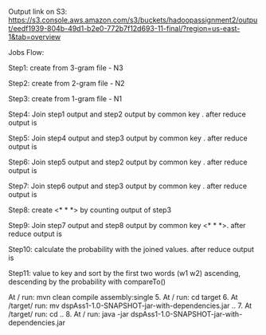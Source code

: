 
Output link on S3: https://s3.console.aws.amazon.com/s3/buckets/hadoopassignment2/output/eedf1939-804b-49d1-b2e0-772b7f12d693-11-final/?region=us-east-1&tab=overview

Jobs Flow:

Step1: create from 3-gram file - N3

Step2: create from 2-gram file - N2

Step3: create from 1-gram file - N1

Step4: Join step1 output and step2 output by common key . after reduce output is

Step5: Join step4 output and step3 output by common key . after reduce output is

Step6: Join step5 output and step2 output by common key . after reduce output is

Step7: Join step6 output and step3 output by common key . after reduce output is

Step8: create <* * *> by counting output of step3

Step9: Join step7 output and step8 output by common key <* * *>. after reduce output is

Step10: calculate the probability with the joined values. after reduce output is

Step11: value to key and sort by the first two words (w1 w2) ascending, descending by the probability with compareTo()

At / run: mvn clean compile assembly:single 5. At / run: cd target 6. At /target/ run: mv dspAss1-1.0-SNAPSHOT-jar-with-dependencies.jar .. 7. At /target/ run: cd .. 8. At / run: java -jar dspAss1-1.0-SNAPSHOT-jar-with-dependencies.jar
